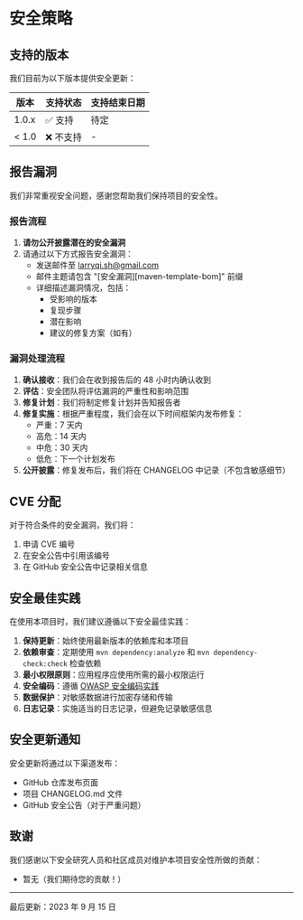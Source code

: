 # 安全策略

## 支持的版本

我们目前为以下版本提供安全更新：

| 版本 | 支持状态 | 支持结束日期 |
| --- | --- | --- |
| 1.0.x | ✅ 支持 | 待定 |
| < 1.0 | ❌ 不支持 | - |

## 报告漏洞

我们非常重视安全问题，感谢您帮助我们保持项目的安全性。

### 报告流程

1. **请勿公开披露潜在的安全漏洞**
2. 请通过以下方式报告安全漏洞：
   - 发送邮件至 [larryqi.sh@gmail.com](mailto:larryqi.sh@gmail.com)
   - 邮件主题请包含 "[安全漏洞][maven-template-bom]" 前缀
   - 详细描述漏洞情况，包括：
     - 受影响的版本
     - 复现步骤
     - 潜在影响
     - 建议的修复方案（如有）

### 漏洞处理流程

1. **确认接收**：我们会在收到报告后的 48 小时内确认收到
2. **评估**：安全团队将评估漏洞的严重性和影响范围
3. **修复计划**：我们将制定修复计划并告知报告者
4. **修复实施**：根据严重程度，我们会在以下时间框架内发布修复：
   - 严重：7 天内
   - 高危：14 天内
   - 中危：30 天内
   - 低危：下一个计划发布
5. **公开披露**：修复发布后，我们将在 CHANGELOG 中记录（不包含敏感细节）

## CVE 分配

对于符合条件的安全漏洞，我们将：

1. 申请 CVE 编号
2. 在安全公告中引用该编号
3. 在 GitHub 安全公告中记录相关信息

## 安全最佳实践

在使用本项目时，我们建议遵循以下安全最佳实践：

1. **保持更新**：始终使用最新版本的依赖库和本项目
2. **依赖审查**：定期使用 `mvn dependency:analyze` 和 `mvn dependency-check:check` 检查依赖
3. **最小权限原则**：应用程序应使用所需的最小权限运行
4. **安全编码**：遵循 [OWASP 安全编码实践](https://owasp.org/www-project-secure-coding-practices-quick-reference-guide/)
5. **数据保护**：对敏感数据进行加密存储和传输
6. **日志记录**：实施适当的日志记录，但避免记录敏感信息

## 安全更新通知

安全更新将通过以下渠道发布：

- GitHub 仓库发布页面
- 项目 CHANGELOG.md 文件
- GitHub 安全公告（对于严重问题）

## 致谢

我们感谢以下安全研究人员和社区成员对维护本项目安全性所做的贡献：

- 暂无（我们期待您的贡献！）

---

最后更新：2023 年 9 月 15 日
